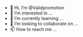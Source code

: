 - 👋 Hi, I’m @Validpromotion
- 👀 I’m interested in ...
- 🌱 I’m currently learning ...
- 💞️ I’m looking to collaborate on ...
- 📫 How to reach me ...

<!---
Validpromotion/Validpromotion is a ✨ special ✨ repository because its `README.md` (this file) appears on your GitHub profile.
You can click the Preview link to take a look at your changes.
--->
